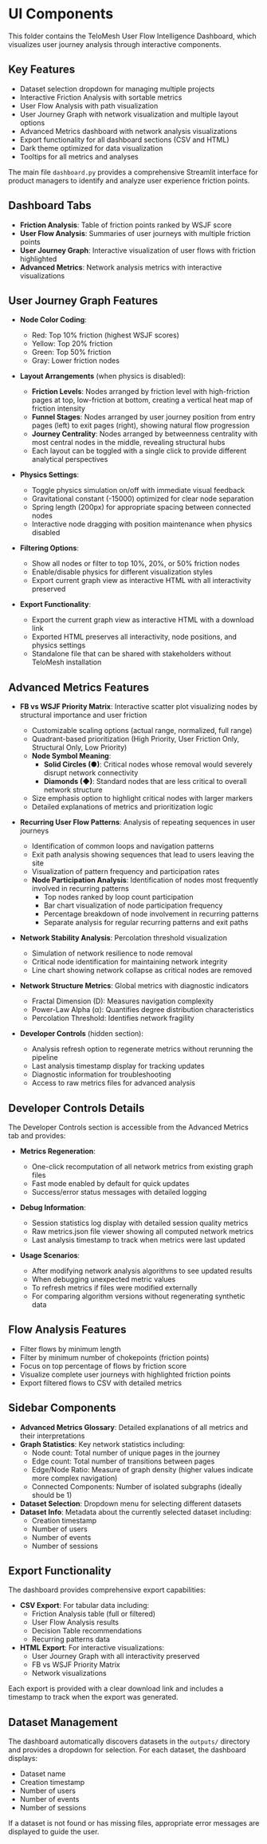 # UI Components

This folder contains the TeloMesh User Flow Intelligence Dashboard, which visualizes user journey analysis through interactive components.

## Key Features
- Dataset selection dropdown for managing multiple projects
- Interactive Friction Analysis with sortable metrics
- User Flow Analysis with path visualization
- User Journey Graph with network visualization and multiple layout options
- Advanced Metrics dashboard with network analysis visualizations
- Export functionality for all dashboard sections (CSV and HTML)
- Dark theme optimized for data visualization
- Tooltips for all metrics and analyses

The main file `dashboard.py` provides a comprehensive Streamlit interface for product managers to identify and analyze user experience friction points.

## Dashboard Tabs
- **Friction Analysis**: Table of friction points ranked by WSJF score
- **User Flow Analysis**: Summaries of user journeys with multiple friction points
- **User Journey Graph**: Interactive visualization of user flows with friction highlighted
- **Advanced Metrics**: Network analysis metrics with interactive visualizations

## User Journey Graph Features
- **Node Color Coding**:
  - Red: Top 10% friction (highest WSJF scores)
  - Yellow: Top 20% friction
  - Green: Top 50% friction
  - Gray: Lower friction nodes
  
- **Layout Arrangements** (when physics is disabled):
  - **Friction Levels**: Nodes arranged by friction level with high-friction pages at top, low-friction at bottom, creating a vertical heat map of friction intensity
  - **Funnel Stages**: Nodes arranged by user journey position from entry pages (left) to exit pages (right), showing natural flow progression
  - **Journey Centrality**: Nodes arranged by betweenness centrality with most central nodes in the middle, revealing structural hubs
  - Each layout can be toggled with a single click to provide different analytical perspectives

- **Physics Settings**:
  - Toggle physics simulation on/off with immediate visual feedback
  - Gravitational constant (-15000) optimized for clear node separation
  - Spring length (200px) for appropriate spacing between connected nodes
  - Interactive node dragging with position maintenance when physics disabled

- **Filtering Options**:
  - Show all nodes or filter to top 10%, 20%, or 50% friction nodes
  - Enable/disable physics for different visualization styles
  - Export current graph view as interactive HTML with all interactivity preserved

- **Export Functionality**:
  - Export the current graph view as interactive HTML with a download link
  - Exported HTML preserves all interactivity, node positions, and physics settings
  - Standalone file that can be shared with stakeholders without TeloMesh installation

## Advanced Metrics Features
- **FB vs WSJF Priority Matrix**: Interactive scatter plot visualizing nodes by structural importance and user friction
  - Customizable scaling options (actual range, normalized, full range)
  - Quadrant-based prioritization (High Priority, User Friction Only, Structural Only, Low Priority)
  - **Node Symbol Meaning**:
    - **Solid Circles (●)**: Critical nodes whose removal would severely disrupt network connectivity
    - **Diamonds (◆)**: Standard nodes that are less critical to overall network structure
  - Size emphasis option to highlight critical nodes with larger markers
  - Detailed explanations of metrics and prioritization logic
  
- **Recurring User Flow Patterns**: Analysis of repeating sequences in user journeys
  - Identification of common loops and navigation patterns
  - Exit path analysis showing sequences that lead to users leaving the site
  - Visualization of pattern frequency and participation rates
  - **Node Participation Analysis**: Identification of nodes most frequently involved in recurring patterns
    - Top nodes ranked by loop count participation 
    - Bar chart visualization of node participation frequency
    - Percentage breakdown of node involvement in recurring patterns
    - Separate analysis for regular recurring patterns and exit paths
  
- **Network Stability Analysis**: Percolation threshold visualization
  - Simulation of network resilience to node removal
  - Critical node identification for maintaining network integrity
  - Line chart showing network collapse as critical nodes are removed
  
- **Network Structure Metrics**: Global metrics with diagnostic indicators
  - Fractal Dimension (D): Measures navigation complexity
  - Power-Law Alpha (α): Quantifies degree distribution characteristics
  - Percolation Threshold: Identifies network fragility

- **Developer Controls** (hidden section):
  - Analysis refresh option to regenerate metrics without rerunning the pipeline
  - Last analysis timestamp display for tracking updates
  - Diagnostic information for troubleshooting
  - Access to raw metrics files for advanced analysis

## Developer Controls Details
The Developer Controls section is accessible from the Advanced Metrics tab and provides:

- **Metrics Regeneration**: 
  - One-click recomputation of all network metrics from existing graph files
  - Fast mode enabled by default for quick updates
  - Success/error status messages with detailed logging
  
- **Debug Information**:
  - Session statistics log display with detailed session quality metrics
  - Raw metrics.json file viewer showing all computed network metrics
  - Last analysis timestamp to track when metrics were last updated
  
- **Usage Scenarios**:
  - After modifying network analysis algorithms to see updated results
  - When debugging unexpected metric values
  - To refresh metrics if files were modified externally
  - For comparing algorithm versions without regenerating synthetic data

## Flow Analysis Features
- Filter flows by minimum length
- Filter by minimum number of chokepoints (friction points)
- Focus on top percentage of flows by friction score
- Visualize complete user journeys with highlighted friction points
- Export filtered flows to CSV with detailed metrics

## Sidebar Components
- **Advanced Metrics Glossary**: Detailed explanations of all metrics and their interpretations
- **Graph Statistics**: Key network statistics including:
  - Node count: Total number of unique pages in the journey
  - Edge count: Total number of transitions between pages
  - Edge/Node Ratio: Measure of graph density (higher values indicate more complex navigation)
  - Connected Components: Number of isolated subgraphs (ideally should be 1)
- **Dataset Selection**: Dropdown menu for selecting different datasets
- **Dataset Info**: Metadata about the currently selected dataset including:
  - Creation timestamp
  - Number of users
  - Number of events
  - Number of sessions

## Export Functionality
The dashboard provides comprehensive export capabilities:
- **CSV Export**: For tabular data including:
  - Friction Analysis table (full or filtered)
  - User Flow Analysis results
  - Decision Table recommendations
  - Recurring patterns data
- **HTML Export**: For interactive visualizations:
  - User Journey Graph with all interactivity preserved
  - FB vs WSJF Priority Matrix
  - Network visualizations

Each export is provided with a clear download link and includes a timestamp to track when the export was generated.

## Dataset Management
The dashboard automatically discovers datasets in the `outputs/` directory and provides a dropdown for selection. For each dataset, the dashboard displays:
- Dataset name
- Creation timestamp
- Number of users
- Number of events
- Number of sessions

If a dataset is not found or has missing files, appropriate error messages are displayed to guide the user. 